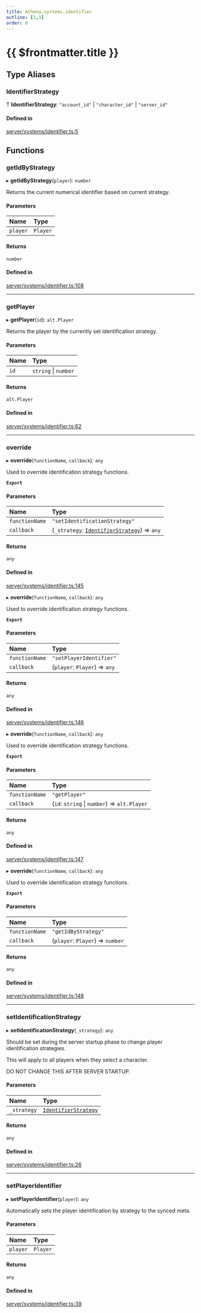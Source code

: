 ```yaml
---
title: Athena.systems.identifier
outline: [1,3]
order: 0
---
```


# {{ $frontmatter.title }}


## Type Aliases

### IdentifierStrategy

Ƭ **IdentifierStrategy**: ``"account_id"`` \| ``"character_id"`` \| ``"server_id"``

#### Defined in

[server/systems/identifier.ts:5](https://github.com/Stuyk/altv-athena/blob/552012ca4/src/core/server/systems/identifier.ts#L5)

## Functions

### getIdByStrategy

▸ **getIdByStrategy**(`player`): `number`

Returns the current numerical identifier based on current strategy.

#### Parameters

| Name | Type |
| :------ | :------ |
| `player` | `Player` |

#### Returns

`number`

#### Defined in

[server/systems/identifier.ts:108](https://github.com/Stuyk/altv-athena/blob/552012ca4/src/core/server/systems/identifier.ts#L108)

___

### getPlayer

▸ **getPlayer**(`id`): `alt.Player`

Returns the player by the currently set identification strategy.

#### Parameters

| Name | Type |
| :------ | :------ |
| `id` | `string` \| `number` |

#### Returns

`alt.Player`

#### Defined in

[server/systems/identifier.ts:62](https://github.com/Stuyk/altv-athena/blob/552012ca4/src/core/server/systems/identifier.ts#L62)

___

### override

▸ **override**(`functionName`, `callback`): `any`

Used to override identification strategy functions.

**`Export`**

#### Parameters

| Name | Type |
| :------ | :------ |
| `functionName` | ``"setIdentificationStrategy"`` |
| `callback` | (`_strategy`: [`IdentifierStrategy`](server_systems_identifier.md#IdentifierStrategy)) => `any` |

#### Returns

`any`

#### Defined in

[server/systems/identifier.ts:145](https://github.com/Stuyk/altv-athena/blob/552012ca4/src/core/server/systems/identifier.ts#L145)

▸ **override**(`functionName`, `callback`): `any`

Used to override identification strategy functions.

**`Export`**

#### Parameters

| Name | Type |
| :------ | :------ |
| `functionName` | ``"setPlayerIdentifier"`` |
| `callback` | (`player`: `Player`) => `any` |

#### Returns

`any`

#### Defined in

[server/systems/identifier.ts:146](https://github.com/Stuyk/altv-athena/blob/552012ca4/src/core/server/systems/identifier.ts#L146)

▸ **override**(`functionName`, `callback`): `any`

Used to override identification strategy functions.

**`Export`**

#### Parameters

| Name | Type |
| :------ | :------ |
| `functionName` | ``"getPlayer"`` |
| `callback` | (`id`: `string` \| `number`) => `alt.Player` |

#### Returns

`any`

#### Defined in

[server/systems/identifier.ts:147](https://github.com/Stuyk/altv-athena/blob/552012ca4/src/core/server/systems/identifier.ts#L147)

▸ **override**(`functionName`, `callback`): `any`

Used to override identification strategy functions.

**`Export`**

#### Parameters

| Name | Type |
| :------ | :------ |
| `functionName` | ``"getIdByStrategy"`` |
| `callback` | (`player`: `Player`) => `number` |

#### Returns

`any`

#### Defined in

[server/systems/identifier.ts:148](https://github.com/Stuyk/altv-athena/blob/552012ca4/src/core/server/systems/identifier.ts#L148)

___

### setIdentificationStrategy

▸ **setIdentificationStrategy**(`_strategy`): `any`

Should be set during the server startup phase to change player identification strategies.

This will apply to all players when they select a character.

DO NOT CHANGE THIS AFTER SERVER STARTUP.

#### Parameters

| Name | Type |
| :------ | :------ |
| `_strategy` | [`IdentifierStrategy`](server_systems_identifier.md#IdentifierStrategy) |

#### Returns

`any`

#### Defined in

[server/systems/identifier.ts:26](https://github.com/Stuyk/altv-athena/blob/552012ca4/src/core/server/systems/identifier.ts#L26)

___

### setPlayerIdentifier

▸ **setPlayerIdentifier**(`player`): `any`

Automatically sets the player identification by strategy to the synced meta.

#### Parameters

| Name | Type |
| :------ | :------ |
| `player` | `Player` |

#### Returns

`any`

#### Defined in

[server/systems/identifier.ts:39](https://github.com/Stuyk/altv-athena/blob/552012ca4/src/core/server/systems/identifier.ts#L39)
